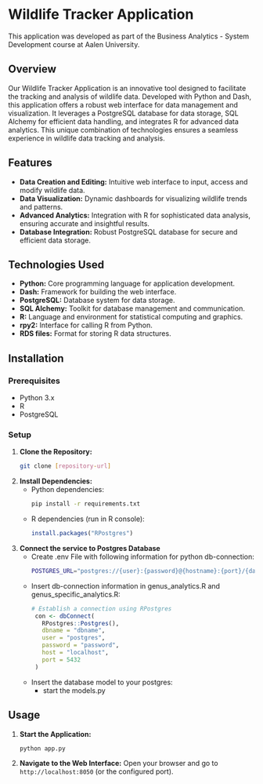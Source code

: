 # Wildlife Tracker Application
This application was developed as part of the Business Analytics - System Development course at Aalen University.

## Overview
Our Wildlife Tracker Application is an innovative tool designed to facilitate the tracking and analysis of wildlife data. Developed with Python and Dash, this application offers a robust web interface for data management and visualization. It leverages a PostgreSQL database for data storage, SQL Alchemy for efficient data handling, and integrates R for advanced data analytics. This unique combination of technologies ensures a seamless experience in wildlife data tracking and analysis.

## Features
- **Data Creation and Editing:** Intuitive web interface to input, access and modify wildlife data.
- **Data Visualization:** Dynamic dashboards for visualizing wildlife trends and patterns.
- **Advanced Analytics:** Integration with R for sophisticated data analysis, ensuring accurate and insightful results.
- **Database Integration:** Robust PostgreSQL database for secure and efficient data storage.

## Technologies Used
- **Python:** Core programming language for application development.
- **Dash:** Framework for building the web interface.
- **PostgreSQL:** Database system for data storage.
- **SQL Alchemy:** Toolkit for database management and communication.
- **R:** Language and environment for statistical computing and graphics.
- **rpy2:** Interface for calling R from Python.
- **RDS files:** Format for storing R data structures.

## Installation

### Prerequisites
- Python 3.x
- R
- PostgreSQL

### Setup
1. **Clone the Repository:**
   ```bash
   git clone [repository-url]
   ```
2. **Install Dependencies:**
   - Python dependencies:
     ```bash
     pip install -r requirements.txt
     ```
   - R dependencies (run in R console):
     ```R
     install.packages("RPostgres")
     ```
3. **Connect the service to Postgres Database**
   - Create .env File with following information for python db-connection:
     ```bash
     POSTGRES_URL="postgres://{user}:{password}@{hostname}:{port}/{database-name}"
     ```
   - Insert db-connection information in genus_analytics.R and genus_specific_analytics.R:
     ```R
     # Establish a connection using RPostgres
      con <- dbConnect(
        RPostgres::Postgres(),
        dbname = "dbname",
        user = "postgres",
        password = "password",
        host = "localhost",
        port = 5432
      )
     ```
   - Insert the database model to your postgres:
     - start the models.py

## Usage
1. **Start the Application:**
   ```bash
   python app.py
   ```
2. **Navigate to the Web Interface:** Open your browser and go to `http://localhost:8050` (or the configured port). 
